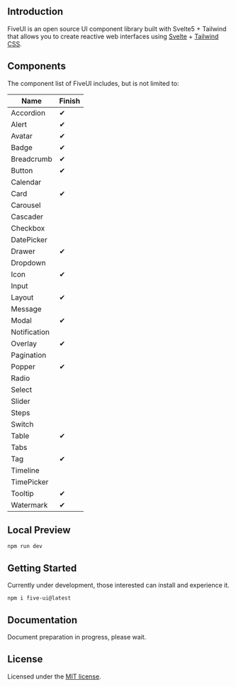 Introduction
--

FiveUI is an open source UI component library built with Svelte5 + Tailwind that allows you to create reactive web interfaces using [Svelte](https://svelte.dev/) + [Tailwind CSS](https://tailwindcss.com/).

Components
--

The component list of FiveUI includes, but is not limited to:

| Name | Finish |
| --- | --- |
| Accordion | ✔ |
| Alert | ✔ |
| Avatar | ✔ |
| Badge | ✔ |
| Breadcrumb | ✔ |
| Button | ✔ |
| Calendar | |
| Card | ✔ |
| Carousel ||
| Cascader ||
| Checkbox ||
| DatePicker ||
| Drawer | ✔ |
| Dropdown |  |
| Icon | ✔ |
| Input | |
| Layout | ✔ |
| Message | |
| Modal | ✔ |
| Notification | |
| Overlay | ✔ |
| Pagination | |
| Popper | ✔ |
| Radio ||
| Select ||
| Slider ||
| Steps | |
| Switch ||
| Table | ✔ |
| Tabs ||
| Tag | ✔ |
| Timeline | |
| TimePicker ||
| Tooltip | ✔ |
| Watermark | ✔ |

Local Preview
--

```
npm run dev
```

Getting Started
--

Currently under development, those interested can install and experience it.

```
npm i five-ui@latest
```

Documentation
--

Document preparation in progress, please wait.

License
--

Licensed under the [MIT license]().
